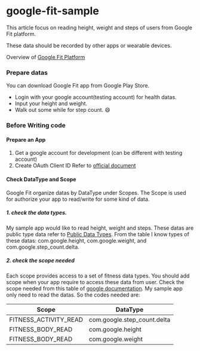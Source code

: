 # google-fit-sample
This article focus on reading height, weight and steps of users from Google Fit platform. 

These data should be recorded by other apps or wearable devices. 

Overview of [Google Fit Platform](https://developers.google.com/fit/overview)
### Prepare datas
You can download Google Fit app from Google Play Store. 
- Login with your google account(testing account) for health datas.
- Input your height and weight. 
- Walk out some while for step count. :smile: 

### Before Writing code
#### Prepare an App
1. Get a google account for development (can be different with testing account)
1. Create OAuth Client ID
    Refer to [official document](https://developers.google.com/fit/rest/v1/get-started#request_an_oauth_20_client_id)

#### Check DataType and Scope
Google Fit organize datas by DataType under Scopes. The Scope is used for authorize your app to read/write for some kind of data.
 
##### 1. check the data types.
My sample app would like to read height, weight and steps. These datas are public type data refer to [Public Data Types](https://developers.google.com/fit/rest/v1/data-types#public_data_types). From the table I know types of these datas: com.google.height, com.google.weight, and com.google.step_count.delta. 

##### 2. check the scope needed
Each scope provides access to a set of fitness data types. You should add scope when your app require to access these data from user. 
    Check the scope needed from this table of [google documentation](https://developers.google.com/fit/android/authorization#scopes). 
   My sample app only need to read the datas. So the codes needed are: 

| Scope | DataType |
|----|----|
| FITNESS_ACTIVITY_READ | com.google.step_count.delta|
| FITNESS_BODY_READ |com.google.height  |
| FITNESS_BODY_READ |com.google.weight  |

